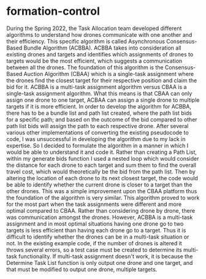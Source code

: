 # formation-control
During the Spring 2022, the Task Allocation team developed different algorithms to understand how drones communicate with one another and their efficiency. This specific algorithm is called Asynchronous Consensus-Based Bundle Algorithm (ACBBA). 
ACBBA takes into consideration all existing drones and targets and identifies which assignments of drones to targets would be the most efficient, which suggests a communication between all the drones. The foundation of this algorithm is the Consensus-Based Auction Algorithm (CBAA) which is a single-task assignment where the drones find the closest target for their respective position and claim the bid for it. 
ACBBA is a multi-task assignment algorithm versus CBAA is a single-task assignment algorithm. What this means is that CBAA can only assign one drone to one target, ACBAA can assign a single drone to multiple targets if it is more efficient. 
In order to develop the algorithm for ACBBA, there has to be a bundle list and path list created, where the path list bids for a specific path; and based on the outcome of the bid compared to other path list bids will assign the path to each respective drone. 
After several various other implementations of converting the existing pseudocode to code, I was unsuccessful in developing the algorithm due to my lack in expertise. So I decided to formulate the algorithm in a manner in which I would be able to understand it and code it. 
Rather than creating a Path List, within my generate bids function I used a nested loop which would consider the distance for each drone to each target and sum them to find the overall travel cost, which would theoretically be the bid from the path list. Then by altering the location of each drone to its next closest target, the code would be able to identify whether the current drone is closer to a target than the other drones. This was a simple improvement upon the CBAA platform thus the foundation of the algorithm is very similar. 
This algorithm proved to work for the most part when the task assignments were different and more optimal compared to CBAA. Rather than considering drone by drone, there was communication amongst the drones. 
However, ACBBA is a multi-task assignment and in most optimal situations having one drone go to two targets is less efficient than having each drone go to a target. Thus it is difficult to identify whether the drones can be in a multi-task situation or not. In the existing example code, if the number of drones is altered it throws several errors, so a test case must be created to determine its multi-task functionality. If multi-task assignment doesn't work, it is because the Determine Task List function is only output one drone and one target, and that must be modified to output one drone, multiple targets. 
